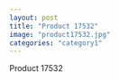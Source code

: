 ```yaml
---
layout: post
title: "Product 17532"
image: "product17532.jpg"
categories: "category1"
---
```

Product 17532
